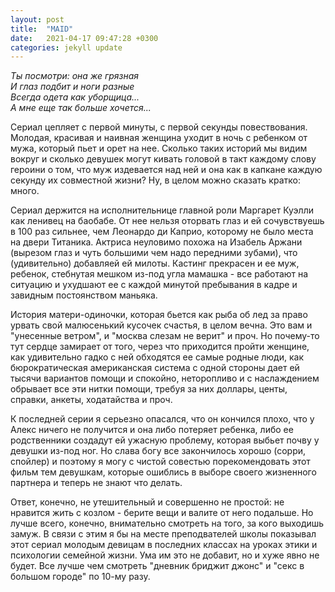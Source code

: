 ```yaml
---
layout: post
title:  "MAID"
date:   2021-04-17 09:47:28 +0300
categories: jekyll update
---
```

*Ты посмотри: она же грязная*<br>
*И глаз подбит и ноги разные*<br>
*Всегда одета как уборщица...*<br>
*А мне еще так больше хочется...*

Сериал цепляет с первой минуты, с первой секунды повествования. Молодая, красивая и наивная женщина уходит в ночь с ребенком от мужа, который пьет и орет на нее. Сколько таких историй мы видим вокруг и сколько девушек могут кивать головой в такт каждому слову героини о том, что муж издевается над ней и она как в капкане каждую секунду их совместной жизни? Ну, в целом можно сказать кратко: много.

Сериал держится на исполнительнице главной роли Маргарет Куэлли как ленивец на баобабе. От нее нельзя оторвать глаз и ей сочувствуешь в 100 раз сильнее, чем Леонардо ди Каприо, которому не было места на двери Титаника. Актриса неуловимо похожа на Изабель Аржани (вырезом глаз и чуть большими чем надо передними зубами), что (удивительно) добавляей ей милоты. Кастинг прекрасен и ее муж, ребенок, стебнутая мешком из-под угла мамашка - все работают на ситуацию и ухудшают ее с каждой минутой пребывания в кадре и завидным постоянством маньяка.

История матери-одиночки, которая бьется как рыба об лед за право урвать свой малюсенький кусочек счастья, в целом вечна. Это вам и "унесенные ветром", и "москва слезам не верит" и проч. Но почему-то тут сердце замирает от того, через что приходится пройти женщине, как удивительно гадко с ней обходятся ее самые родные люди, как бюрократическая американская система с одной стороны дает ей тысячи вариантов помощи и спокойно, неторопливо и с наслаждением обрывает все эти нитки помощи, требуя за них доллары, центы, справки, анкеты, ходатайства и проч.

К последней серии я серьезно опасался, что он кончился плохо, что у Алекс ничего не получится и она либо потеряет ребенка, либо ее родственники создадут ей ужасную проблему, которая выбьет почву у девушки из-под ног. Но слава богу все закончилось хорошо (сорри, спойлер) и поэтому я могу с чистой совестью порекомендовать этот фильм тем девушкам, которые ошиблись в выборе своего жизненного партнера и теперь не знают что делать.

Ответ, конечно, не утешительный и совершенно не простой: не нравится жить с козлом - берите вещи и валите от него подальше. Но лучше всего, конечно, внимательно смотреть на того, за кого выходишь замуж. В связи с этим я бы на месте преподвателей школы показывал этот сериал молодым девицам в последних классах на уроках этики и психологии семейной жизни. Ума им это не добавит, но и хуже явно не будет. Все лучше чем смотреть "дневник бриджит джонс" и "секс в большом городе" по 10-му разу.
